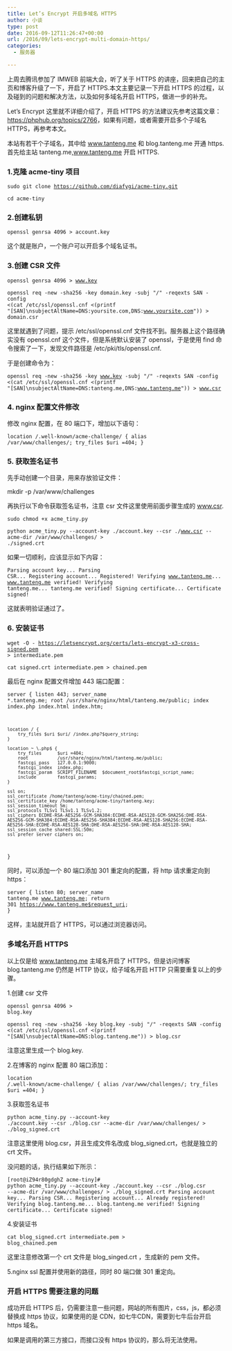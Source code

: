 ```yaml
---
title: Let’s Encrypt 开启多域名 HTTPS
author: 小谈
type: post
date: 2016-09-12T11:26:47+00:00
url: /2016/09/lets-encrypt-multi-domain-https/
categories:
  - 服务器

---
```

上周去腾讯参加了 IMWEB 前端大会，听了关于 HTTPS 的讲座，回来把自己的主页和博客升级了一下，开启了 HTTPS.本文主要记录一下开启 HTTPS 的过程，以及碰到的问题和解决方法，以及如何多域名开启 HTTPS，做进一步的补充。

Let&#8217;s Encrypt 这里就不详细介绍了，开启 HTTPS 的方法建议先参考这篇文章：<a href="https://phphub.org/topics/2766" target="_blank" rel="nofollow">https://phphub.org/topics/2766</a>，如果有问题，或者需要开启多个子域名 HTTPS，再参考本文。

本站有若干个子域名，其中给 www.tanteng.me 和 blog.tanteng.me 开通 https.首先给主站 tanteng.me,www.tanteng.me 开启 HTTPS.

### 1.克隆 acme-tiny 项目

<code class="lang:php decode:true ">sudo git clone https://github.com/diafygi/acme-tiny.git  
cd acme-tiny</code>

### 2.创建私钥

<code>openssl genrsa 4096 &gt; account.key</code>

这个就是账户，一个账户可以开启多个域名证书。

### 3.创建 CSR 文件

<code>openssl genrsa 4096 &gt; www.key     
openssl req -new -sha256 -key domain.key -subj "/" -reqexts SAN -config &lt;(cat /etc/ssl/openssl.cnf &lt;(printf "[SAN]\nsubjectAltName=DNS:yoursite.com,DNS:www.yoursite.com")) &gt; domain.csr</code>

这里就遇到了问题，提示 /etc/ssl/openssl.cnf 文件找不到。服务器上这个路径确实没有 openssl.cnf 这个文件，但是系统默认安装了 openssl，于是使用 find 命令搜索了一下，发现文件路径是 /etc/pki/tls/openssl.cnf.

于是创建命令为：

<code>openssl req -new -sha256 -key www.key -subj "/" -reqexts SAN -config &lt;(cat /etc/ssl/openssl.cnf &lt;(printf "[SAN]\nsubjectAltName=DNS:tanteng.me,DNS:www.tanteng.me")) &gt; www.csr</code>

### 4. nginx 配置文件修改

修改 nginx 配置，在 80 端口下，增加以下语句：

<code>location /.well-known/acme-challenge/ {
    alias /var/www/challenges/;
    try_files $uri =404;
}</code>

### 5. 获取签名证书

先手动创建一个目录，用来存放验证文件：

mkdir -p /var/www/challenges

再执行以下命令获取签名证书，注意 csr 文件这里使用前面步骤生成的 www.csr.

<code>sudo chmod +x acme_tiny.py  
python acme_tiny.py --account-key ./account.key --csr ./www.csr --acme-dir /var/www/challenges/ &gt; ./signed.crt</code>

如果一切顺利，应该显示如下内容：

<code class="lang:php decode:true ">Parsing account key...
Parsing CSR...
Registering account...
Registered!
Verifying www.tanteng.me...
www.tanteng.me verified!
Verifying tanteng.me...
tanteng.me verified!
Signing certificate...
Certificate signed!</code>

这就表明验证通过了。

### 6. 安装证书

<code class="lang:php decode:true ">wget -O - https://letsencrypt.org/certs/lets-encrypt-x3-cross-signed.pem &gt; intermediate.pem  
cat signed.crt intermediate.pem &gt; chained.pem</code>

最后在 nginx 配置文件增加 443 端口配置：

<code class="lang:php decode:true ">server {
    listen 443;
    server_name *.tanteng.me;
    root   /usr/share/nginx/html/tanteng.me/public;
    index  index.php index.html index.htm;

    location / {
        try_files $uri $uri/ /index.php?$query_string;
    }

    location ~ \.php$ {
        try_files      $uri =404;
        root           /usr/share/nginx/html/tanteng.me/public;
        fastcgi_pass   127.0.0.1:9000;
        fastcgi_index  index.php;
        fastcgi_param  SCRIPT_FILENAME  $document_root$fastcgi_script_name;
        include        fastcgi_params;  
    }

    ssl on;
    ssl_certificate /home/tanteng/acme-tiny/chained.pem;
    ssl_certificate_key /home/tanteng/acme-tiny/tanteng.key;
    ssl_session_timeout 5m;
    ssl_protocols TLSv1 TLSv1.1 TLSv1.2;
    ssl_ciphers ECDHE-RSA-AES256-GCM-SHA384:ECDHE-RSA-AES128-GCM-SHA256:DHE-RSA-AES256-GCM-SHA384:ECDHE-RSA-AES256-SHA384:ECDHE-RSA-AES128-SHA256:ECDHE-RSA-AES256-SHA:ECDHE-RSA-AES128-SHA:DHE-RSA-AES256-SHA:DHE-RSA-AES128-SHA;
    ssl_session_cache shared:SSL:50m;
    ssl_prefer_server_ciphers on;
}</code>

同时，可以添加一个 80 端口添加 301 重定向的配置，将 http 请求重定向到 https：

<code class="lang:php decode:true ">server {
    listen       80;
    server_name  tanteng.me www.tanteng.me;
    return 301 https://www.tanteng.me$request_uri;
}
</code>

这样，主站就开启了 HTTPS，可以通过浏览器访问。

### 多域名开启 HTTPS

以上仅是给 www.tanteng.me 主域名开启了 HTTPS，但是访问博客 blog.tanteng.me 仍然是 HTTP 协议，给子域名开启 HTTP 只需要重复以上的步骤。

1.创建 csr 文件

<code class="lang:php decode:true ">openssl genrsa 4096 &gt; blog.key     
openssl req -new -sha256 -key blog.key -subj "/" -reqexts SAN -config &lt;(cat /etc/ssl/openssl.cnf &lt;(printf "[SAN]\nsubjectAltName=DNS:blog.tanteng.me")) &gt; blog.csr</code>

注意这里生成一个 blog.key.

2.在博客的 nginx 配置 80 端口添加：

<code class="lang:php decode:true ">location /.well-known/acme-challenge/ {
    alias /var/www/challenges/;
    try_files $uri =404;
}</code>

3.获取签名证书

<code class="lang:php decode:true ">python acme_tiny.py --account-key ./account.key --csr ./blog.csr --acme-dir /var/www/challenges/ &gt; ./blog_signed.crt</code>

注意这里使用 blog.csr，并且生成文件名改成 blog_signed.crt，也就是独立的 crt 文件。

没问题的话，执行结果如下所示：

<code class="lang:php decode:true ">[root@iZ94r80gdghZ acme-tiny]# python acme_tiny.py --account-key ./account.key --csr ./blog.csr --acme-dir /var/www/challenges/ &gt; ./blog_signed.crt
Parsing account key...
Parsing CSR...
Registering account...
Already registered!
Verifying blog.tanteng.me...
blog.tanteng.me verified!
Signing certificate...
Certificate signed!</code>

4.安装证书

<code>cat blog_signed.crt intermediate.pem &gt; blog_chained.pem</code>

这里注意修改第一个 crt 文件是 blog_singed.crt ，生成新的 pem 文件。

5.nginx ssl 配置并使用新的路径，同时 80 端口做 301 重定向。

### 开启 HTTPS 需要注意的问题

成功开启 HTTPS 后，仍需要注意一些问题，网站的所有图片，css，js，都必须替换成 https 协议，如果使用的是 CDN，如七牛CDN，需要到七牛后台开启 https 域名。

如果是调用的第三方接口，而接口没有 https 协议的，那么将无法使用。